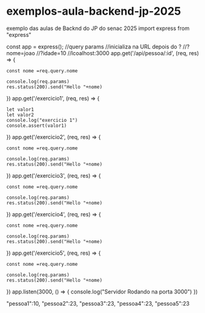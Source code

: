 # exemplos-aula-backend-jp-2025
exemplo das aulas de Backnd do JP do senac 2025
import express from "express"

const app = express();
 //query params
    //inicializa na URL depois do ?
    //?nome=joao
    //?idade=10
    //lcoalhost:3000
app.get('/api/pessoa/:id', (req, res) => {
   
    const nome =req.query.nome

    console.log(req.params)
    res.status(200).send("Hello "+nome)
})
app.get('/exercicio1', (req, res) => {
   
    let valor1 
    let valor2
    console.log("exercicio 1")
    console.assert(valor1)

})
app.get('/exercicio2', (req, res) => {
   
    const nome =req.query.nome

    console.log(req.params)
    res.status(200).send("Hello "+nome)
})
app.get('/exercicio3', (req, res) => {
   
    const nome =req.query.nome

    console.log(req.params)
    res.status(200).send("Hello "+nome)
})
app.get('/exercicio4', (req, res) => {
   
    const nome =req.query.nome

    console.log(req.params)
    res.status(200).send("Hello "+nome)
})
app.get('/exercicio5', (req, res) => {
   
    const nome =req.query.nome

    console.log(req.params)
    res.status(200).send("Hello "+nome)
})
app.listen(3000, () => {
    console.log("Servidor Rodando na porta 3000")
})




 "pessoa1":10,
    "pessoa2":23,
    "pessoa3":23,
    "pessoa4":23,
    "pessoa5":23


<!-- lembrar de escolher post no arquivo no postman

mudar no codigo de get para post quando for usar (erro 404 no found)


lembrar de deixar o postman como json
clicar em text e dps escolher json


    DESMENBRANDO CODIGO

export const exercicio4 = (req, res) => {  //criar a funçao para exportar no index.js
    const {celcius}=req.body        //fazer a requisiçao
    const Fahrenheit =CelFahren(celcius)    //realizar o calculo ou a funçao que foi importada do services
    res.status(200).send({msg: "Exercicio 4 "+Fahrenheit/5    //mensagem com o resultado
    })
    
} -->